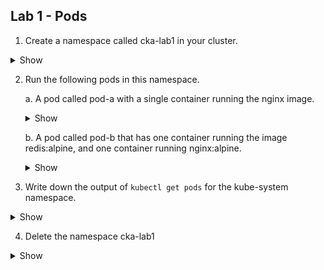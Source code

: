 ## Lab 1 - Pods

1. Create a namespace called cka-lab1 in your cluster.

<details><summary>Show</summary>
<p>

```bash
kubectl create namespace cka-lab1
```

</p>
</details>

2. Run the following pods in this namespace.

    a. A pod called pod-a with a single container running the nginx image. 
    
    <details><summary>Show</summary>
    <p>
    
    ```bash
    k run pod-a --image=nginx --namespace=cka-lab1
    ```
    
    </p>
    </details>
     
    b. A pod called pod-b that has one container running the image redis:alpine, and one container running nginx:alpine. 
      
    <details><summary>Show</summary>
    <p>
    
    ```bash
    kubectl  run pod-b --image=nginx --namespace=cka-lab1 --dry-run=client -o yaml > pod-b.yaml
    ```
    
    </p>
    </details>

3. Write down the output of `kubectl get pods` for the kube-system namespace.
<details><summary>Show</summary>
<p>
    
```bash
kubectl get pods --namespace kube-system
```
</p>
</details>

4. Delete the namespace cka-lab1


<details><summary>Show</summary>
<p>
    
```bash
kubectl delete ns cka-lab1
```
</p>
</details>



